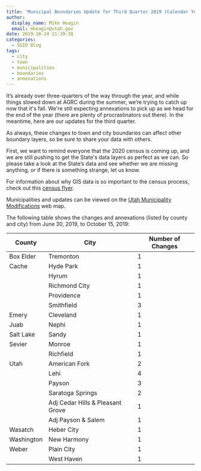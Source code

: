 ```yaml
---
title: 'Municipal Boundaries Update for Third Quarter 2019 (Calendar Year)'
author:
  display_name: Mike Heagin
  email: mheagin@utah.gov
date: 2019-10-24 21:39:38
categories:
  - SGID Blog
tags:
  - city
  - town
  - municipalities
  - boundaries
  - annexations
---
```


It’s already over three-quarters of the way through the year, and while things slowed down at AGRC during the summer, we’re trying to catch up now that it's fall. We're still expecting annexations to pick up as we head for the end of the year (there are plenty of procrastinators out there). In the meantime, here are our updates for the third quarter.

As always, these changes to town and city boundaries can affect other boundary layers, so be sure to share your data with others.

First, we want to remind everyone that the 2020 census is coming up, and we are still pushing to get the State's data layers as perfect as we can. So please take a look at the State’s data and see whether we are missing anything, or if there is something strange, let us know.

For information about why GIS data is so important to the census process, check out this [census flyer](https://www2.census.gov/geo/pdfs/partnerships/GEO_Program_Flyer.pdf).

Municipalities and updates can be viewed on the [Utah Municipality Modifications](https://www.arcgis.com/home/webmap/viewer.html?webmap=c5ab7e0fcd514f1a9db6b8dad55bba63) web map.

The following table shows the changes and annexations (listed by county and city) from June 30, 2019, to October 15, 2019:

| County | City | Number of Changes |
| --- | --- | --- |
| Box Elder | Tremonton | 1 |
| Cache | Hyde Park | 1 |
| | Hyrum | 1 |
| | Richmond City | 1 |
| | Providence | 1 |
| | Smithfield | 3 |
| Emery | Cleveland  | 1 |
| Juab | Nephi | 1 |
| Salt Lake | Sandy | 1 |
| Sevier | Monroe | 1 |
| | Richfield | 1 |
| Utah | American Fork | 2 |
| | Lehi | 4 |
| | Payson | 3 |
| | Saratoga Springs | 2 |
| | Adj Cedar Hills & Pleasant Grove | 1 |
| | Adj Payson & Salem | 1 |
| Wasatch | Heber City | 1 |
| Washington | New Harmony | 1 |
| Weber | Plain City | 1 |
| | West Haven | 1 |
